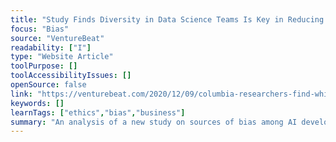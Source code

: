 ```yaml
---
title: "Study Finds Diversity in Data Science Teams Is Key in Reducing Algorithmic Bias"
focus: "Bias"
source: "VentureBeat"
readability: ["I"]
type: "Website Article"
toolPurpose: []
toolAccessibilityIssues: []
openSource: false
link: "https://venturebeat.com/2020/12/09/columbia-researchers-find-white-men-are-the-worst-at-reducing-ai-bias/"
keywords: []
learnTags: ["ethics","bias","business"]
summary: "An analysis of a new study on sources of bias among AI developers that stresses how more diverse teams will reduce the chance for compounding biases. "
---
```


